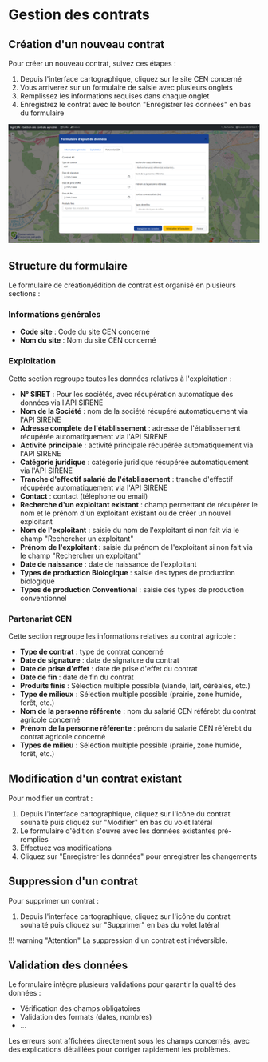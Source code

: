 # Gestion des contrats


## Création d'un nouveau contrat

Pour créer un nouveau contrat, suivez ces étapes :

1. Depuis l'interface cartographique, cliquez sur le site CEN concerné
2. Vous arriverez sur un formulaire de saisie avec plusieurs onglets
3. Remplissez les informations requises dans chaque onglet
4. Enregistrez le contrat avec le bouton "Enregistrer les données" en bas du formulaire

![Formulaire de création de contrat](img/formulaire_ajout.png)

## Structure du formulaire

Le formulaire de création/édition de contrat est organisé en plusieurs sections :

### Informations générales

- **Code site** : Code du site CEN concerné
- **Nom du site** : Nom du site CEN concerné

### Exploitation

Cette section regroupe toutes les données relatives à l'exploitation :

- **N° SIRET** : Pour les sociétés, avec récupération automatique des données via l'API SIRENE
- **Nom de la Société** : nom de la société récupéré automatiquement via l'API SIRENE
- **Adresse complète de l'établissement** : adresse de l'établissement récupérée automatiquement via l'API SIRENE
- **Activité principale** : activité principale récupérée automatiquement via l'API SIRENE
- **Catégorie juridique** : catégorie juridique récupérée automatiquement via l'API SIRENE
- **Tranche d'effectif salarié de l'établissement** : tranche d'effectif récupérée automatiquement via l'API SIRENE
- **Contact** : contact (téléphone ou email)
- **Recherche d'un exploitant existant** : champ permettant de récupérer le nom et le prénom d'un exploitant existant ou de créer un nouvel exploitant
- **Nom de l'exploitant** : saisie du nom de l'exploitant si non fait via le champ "Rechercher un exploitant"
- **Prénom de l'exploitant** : saisie du prénom de l'exploitant si non fait via le champ "Rechercher un exploitant"
- **Date de naissance** : date de naissance de l'exploitant
- **Types de production Biologique** : saisie des types de production biologique
- **Types de production Conventional** : saisie des types de production conventionnel

### Partenariat CEN

Cette section regroupe les informations relatives au contrat agricole :

- **Type de contrat** : type de contrat concerné
- **Date de signature** : date de signature du contrat
- **Date de prise d'effet** : date de prise d'effet du contrat
- **Date de fin** : date de fin du contrat
- **Produits finis** : Sélection multiple possible (viande, lait, céréales, etc.)
- **Type de milieux** : Sélection multiple possible (prairie, zone humide, forêt, etc.)
- **Nom de la personne référente** : nom du salarié CEN référebt du contrat agricole concerné
- **Prénom de la personne référente** : prénom du salarié CEN référebt du contrat agricole concerné
- **Types de milieu** : Sélection multiple possible (prairie, zone humide, forêt, etc.)

## Modification d'un contrat existant

Pour modifier un contrat :

1. Depuis l'interface cartographique, cliquez sur l'icône du contrat souhaité puis cliquez sur "Modifier" en bas du volet latéral
2. Le formulaire d'édition s'ouvre avec les données existantes pré-remplies
3. Effectuez vos modifications
4. Cliquez sur "Enregistrer les données" pour enregistrer les changements

## Suppression d'un contrat

Pour supprimer un contrat :

1. Depuis l'interface cartographique, cliquez sur l'icône du contrat souhaité puis cliquez sur "Supprimer" en bas du volet latéral

!!! warning "Attention"
    La suppression d'un contrat est irréversible. 
    
## Validation des données

Le formulaire intègre plusieurs validations pour garantir la qualité des données :

- Vérification des champs obligatoires
- Validation des formats (dates, nombres)
- ...

Les erreurs sont affichées directement sous les champs concernés, avec des explications détaillées pour corriger rapidement les problèmes.
